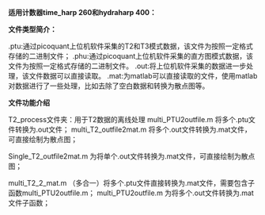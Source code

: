 **适用计数器time_harp 260和hydraharp 400：**

**文件类型简介：**

.ptu:通过picoquant上位机软件采集的T2和T3模式数据，该文件为按照一定格式存储的二进制文件；
.phu:通过picoquant上位机软件采集的直方图模式数据，该文件为按照一定格式存储的二进制文件。
.out:将上位机软件采集的数据进一步处理，该文件数据可以直接读取。
.mat:为matlab可以直接读取的文件，使用matlab对数据进行了一些处理，比如去除了空白数据和转换为散点图等。

**文件功能介绍**

T2_process文件夹：用于T2数据的离线处理
multi_PTU2outfile.m  将多个.ptu文件转换为.out文件；
multi_T2_outfile2mat.m 将多个.out文件转换为.mat文件，可直接绘制为散点图；

Single_T2_outfile2mat.m 为将单个.out文件转换为.mat文件，可直接绘制为散点图；

multi_T2_2_mat.m （多合一）将多个.ptu文件直接转换为.mat文件，需要包含子函数multi_PTU2outfile.m；
multi_PTU2outfile.m 为将多个.out文件转换为.mat文件子函数；
